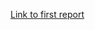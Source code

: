[Link to  first report](https://docs.google.com/document/d/1FHHHMMfpDv3GNfMua6Z4eSgyZypA2aOgOW-PVWRAcYk/edit?usp=sharing)